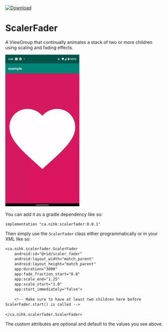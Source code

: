 [ ![Download](https://api.bintray.com/packages/nickjrose/scalerfader/ca.nihk.scalerfader/images/download.svg?version=0.0.1) ](https://bintray.com/nickjrose/scalerfader/ca.nihk.scalerfader/0.0.1/link)

# ScalerFader
A ViewGroup that continually animates a stack of two or more children using scaling and fading effects.

![GIF Example](https://github.com/nihk/ScalerFader/blob/master/example.gif)

You can add it as a gradle dependency like so:

```
implementation "ca.nihk:scalerfader:0.0.1"
```

Then simply use the `ScalerFader` class either programmatically or in your XML like so:

```
<ca.nihk.scalerfader.ScalerFader
    android:id="@+id/scaler_fader"
    android:layout_width="match_parent"
    android:layout_height="match_parent"
    app:duration="3000"
    app:fade_fraction_start="0.8"
    app:scale_end="1.25"
    app:scale_start="1.0"
    app:start_immediately="false">

    <!-- Make sure to have at least two children here before ScalerFader.start() is called -->

</ca.nihk.scalerfader.ScalerFader>
```

The custom attributes are optional and default to the values you see above.
